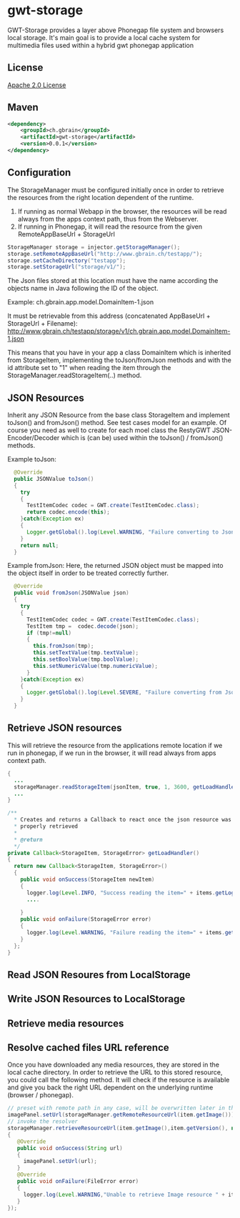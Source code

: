 # gwt-storage
GWT-Storage provides a layer above Phonegap file system and browsers local storage. 
It's main goal is to provide a local cache system for multimedia files used within a hybrid gwt phonegap application

## License
[Apache 2.0 License](https://github.com/Kusig/gwt-storage/blob/master/LICENSE)


## Maven
```xml
<dependency>
    <groupId>ch.gbrain</groupId>
    <artifactId>gwt-storage</artifactId>
    <version>0.0.1</version>
</dependency>    
```


## Configuration
The StorageManager must be configured initially once in order to retrieve the 
resources from the right location dependent of the runtime.

1. If running as normal Webapp in the browser, the resources will be read always from the apps context path, thus from the Webserver.
2. If running in Phonegap, it will read the resource from the given RemoteAppBaseUrl  + StorageUrl

```java
StorageManager storage = injector.getStorageManager();
storage.setRemoteAppBaseUrl("http://www.gbrain.ch/testapp/");
storage.setCacheDirectory("testapp");
storage.setStorageUrl("storage/v1/");
```

The Json files stored at this location must have the name according the objects name in Java following the ID of the object. 

Example:
ch.gbrain.app.model.DomainItem-1.json

It must be retrievable from this address (concatenated AppBaseUrl + StorageUrl + Filename):
http://www.gbrain.ch/testapp/storage/v1/ch.gbrain.app.model.DomainItem-1.json

This means that you have in your app a class DomainItem which is inherited from StorageItem, implementing the toJson/fromJson methods
and with the id attribute set to "1" when reading the item through the StorageManager.readStorageItem(..) method.



## JSON Resources
Inherit any JSON Resource from the base class StorageItem and implement toJson() and fromJson() method. See test cases model for an example.
Of course you need as well to create for each moel class the RestyGWT JSON-Encoder/Decoder which is (can be) used within the toJson() / fromJson() methods.

Example toJson:
```java
  @Override
  public JSONValue toJson()
  {
    try
    {
      TestItemCodec codec = GWT.create(TestItemCodec.class);
      return codec.encode(this);
    }catch(Exception ex)
    {
      Logger.getGlobal().log(Level.WARNING, "Failure converting to Json", ex);
    }
    return null;
  }
```

Example fromJson:
Here, the returned JSON object must be mapped into the object itself in order to be treated correctly further.
```java
  @Override
  public void fromJson(JSONValue json)
  {
    try
    {
      TestItemCodec codec = GWT.create(TestItemCodec.class);
      TestItem tmp =  codec.decode(json);
      if (tmp!=null)
      {
        this.fromJson(tmp);
        this.setTextValue(tmp.textValue);
        this.setBoolValue(tmp.boolValue);
        this.setNumericValue(tmp.numericValue);
      }
    }catch(Exception ex)
    {
      Logger.getGlobal().log(Level.SEVERE, "Failure converting from Json", ex);
    }
  }
```


## Retrieve JSON resources
This will retrieve the resource from the applications remote location 
if we run in phonegap, if we run in the browser, it will read always from 
apps context path.

```java
{
  ...
  storageManager.readStorageItem(jsonItem, true, 1, 3600, getLoadHandler()); 
  ...
}

/**
  * Creates and returns a Callback to react once the json resource was 
  * properly retrieved
  * 
  * @return
  */
private Callback<StorageItem, StorageError> getLoadHandler()
{
  return new Callback<StorageItem, StorageError>()
  {
    public void onSuccess(StorageItem newItem)
    {
      logger.log(Level.INFO, "Success reading the item=" + items.getLogId());
      ....
      
    }
    public void onFailure(StorageError error)
    {
      logger.log(Level.WARNING, "Failure reading the item=" + items.getLogId());
    }
  };
}
```

## Read JSON Resoures from LocalStorage


## Write JSON Resources to LocalStorage


## Retrieve media resources



## Resolve cached files URL reference
Once you have downloaded any media resources, they are stored in the local cache directory. In order to 
retrieve the URL to this stored resource, you could call the following method. It will check if the resource 
is available and give you back the right URL dependent on the underlying runtime (browser / phonegap).

```java
// preset with remote path in any case, will be overwritten later in the callback if possible
imagePanel.setUrl(storageManager.getRemoteResourceUrl(item.getImage())); 
// invoke the resolver
storageManager.retrieveResourceUrl(item.getImage(),item.getVersion(), new Callback<String,FileError>()
{
   @Override
   public void onSuccess(String url)
   {
     imagePanel.setUrl(url);
   }
   @Override
   public void onFailure(FileError error)
   {
     logger.log(Level.WARNING,"Unable to retrieve Image resource " + item.getImage());
   }
});
```
